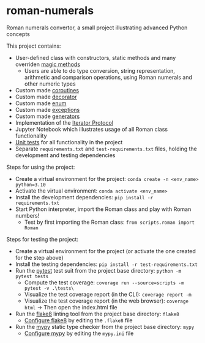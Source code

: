 # roman-numerals
Roman numerals convertor, a small project illustrating advanced Python concepts

This project contains:
- User-defined class with constructors, static methods and many overriden [magic methods](https://docs.python.org/3/reference/datamodel.html)
  - Users are able to do type conversion, string representation, arithmetic and comparison operations, using Roman numerals and other numeric types
- Custom made [coroutines](https://docs.python.org/3/library/asyncio-task.html)
- Custom made [decorator](https://www.python.org/dev/peps/pep-0318/)
- Custom made [enum](https://docs.python.org/3/library/enum.html)
- Custom made [exceptions](https://docs.python.org/3/tutorial/errors.html)
- Custom made [generators](https://python-reference.readthedocs.io/en/latest/docs/generator/)
- Implementation of the [Iterator Protocol](https://wiki.python.org/moin/Iterator)
- Jupyter Notebook which illustrates usage of all Roman class functionality
- [Unit tests](https://docs.pytest.org/en/7.0.x/) for all functionality in the project
- Separate `requirements.txt` and `test-requirements.txt` files, holding the development and testing dependencies

Steps for using the project:
- Create a virtual environment for the project: `conda create -n <env_name> python=3.10`
- Activate the virtual environment: `conda activate <env_name>`
- Install the development dependencies: `pip install -r requirements.txt`
- Start Python interpreter, import the Roman class and play with Roman numbers!
  - Test by first importing the Roman class: `from scripts.roman import Roman`

Steps for testing the project:
- Create a virtual environment for the project (or activate the one created for the step above)
- Install the testing dependencies: `pip install -r test-requirements.txt`
- Run the [pytest](https://docs.pytest.org/en/8.1.x/) test suit from the project base directory: `python -m pytest tests`
  - Compute the test coverage: `coverage run --source=scripts -m pytest -v .\tests\`
  - Visualize the test coverage report (in the CLI): `coverage report -m`
  - Visualize the test coverage report (in the web browser): `coverage html` -> Then open the index.html file
- Run the [flake8](https://flake8.pycqa.org/en/latest/) linting tool from the project base directory: `flake8`
  - [Configure flake8](https://flake8.pycqa.org/en/latest/user/configuration.html) by editing the `.flake8` file
- Run the [mypy](https://mypy.readthedocs.io/en/stable/) static type checker from the project base directory: `mypy`
  - [Configure mypy](https://mypy.readthedocs.io/en/stable/config_file.html#config-file) by editing the `mypy.ini` file
